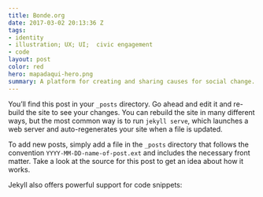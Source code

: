 ```yaml
---
title: Bonde.org
date: 2017-03-02 20:13:36 Z
tags:
- identity
- illustration; UX; UI;  civic engagement
- code
layout: post
color: red
hero: mapadaqui-hero.png
summary: A platform for creating and sharing causes for social change.
---
```


You’ll find this post in your `_posts` directory. Go ahead and edit it and re-build the site to see your changes. You can rebuild the site in many different ways, but the most common way is to run `jekyll serve`, which launches a web server and auto-regenerates your site when a file is updated.

To add new posts, simply add a file in the `_posts` directory that follows the convention `YYYY-MM-DD-name-of-post.ext` and includes the necessary front matter. Take a look at the source for this post to get an idea about how it works.

Jekyll also offers powerful support for code snippets:
